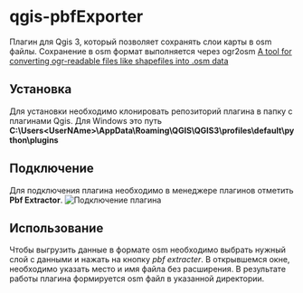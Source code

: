 # qgis-pbfExporter

Плагин для Qgis 3, который позволяет сохранять слои карты в osm файлы. Сохранение в osm формат выполняется через ogr2osm [A tool for converting ogr-readable files like shapefiles into .osm data](https://github.com/pnorman/ogr2osm)

## Установка

Для установки необходимо клонировать репозиторий плагина в папку с плагинами Qgis. Для Windows это путь **C:\Users\<UserNAme>\AppData\Roaming\QGIS\QGIS3\profiles\default\python\plugins**

## Подключение

Для подключения плагина необходимо в менеджере плагинов отметить **Pbf Extractor**.
![Подключение плагина](https://image.ibb.co/cwXcFH/screen1.png)

## Использование

Чтобы выгрузить данные в формате osm необходимо выбрать нужный слой с данными и нажать на кнопку *pbf extracter*. В открывшемся окне, необходимо указать место и имя файла без расширения. В результате работы плагина формируется osm файл в указанной директории. 
